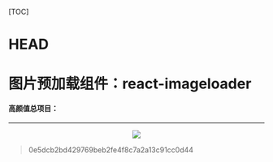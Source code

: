 [TOC]

# HEAD

图片预加载组件：react-imageloader
=

#### 高颜值总项目：

----
<div align=center>
<img src="http://cppics.b0.upaiyun.com/yanzhi_02/yanzhi_02.png"/>
</div>

> 0e5dcb2bd429769beb2fe4f8c7a2a13c91cc0d44